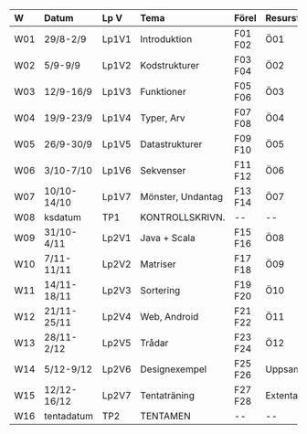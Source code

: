 | W   | Datum       | Lp V  | Tema              | Förel   | Resurstid  | Lab       |
|:----|:------------|:------|:------------------|:--------|:-----------|:----------|
| W01 | 29/8-2/9    | Lp1V1 | Introduktion      | F01 F02 | Ö01        | Lab01     |
| W02 | 5/9-9/9     | Lp1V2 | Kodstrukturer     | F03 F04 | Ö02        | --        |
| W03 | 12/9-16/9   | Lp1V3 | Funktioner        | F05 F06 | Ö03        | Lab02     |
| W04 | 19/9-23/9   | Lp1V4 | Typer, Arv        | F07 F08 | Ö04        | Lab03     |
| W05 | 26/9-30/9   | Lp1V5 | Datastrukturer    | F09 F10 | Ö05        | Lab04     |
| W06 | 3/10-7/10   | Lp1V6 | Sekvenser         | F11 F12 | Ö06        | Lab05     |
| W07 | 10/10-14/10 | Lp1V7 | Mönster, Undantag | F13 F14 | Ö07        | Lab06     |
| W08 | ksdatum     | TP1   | KONTROLLSKRIVN.   | --      | --         | --        |
| W09 | 31/10-4/11  | Lp2V1 | Java + Scala      | F15 F16 | Ö08        | Lab07     |
| W10 | 7/11-11/11  | Lp2V2 | Matriser          | F17 F18 | Ö09        | Lab08     |
| W11 | 14/11-18/11 | Lp2V3 | Sortering         | F19 F20 | Ö10        | Lab09     |
| W12 | 21/11-25/11 | Lp2V4 | Web, Android      | F21 F22 | Ö11        | Lab10     |
| W13 | 28/11-2/12  | Lp2V5 | Trådar            | F23 F24 | Ö12        | Lab11     |
| W14 | 5/12-9/12   | Lp2V6 | Designexempel     | F25 F26 | Uppsamling | Inl.Uppg. |
| W15 | 12/12-16/12 | Lp2V7 | Tentaträning      | F27 F28 | Extenta    | --        |
| W16 | tentadatum  | TP2   | TENTAMEN          | --      | --         | --        |
